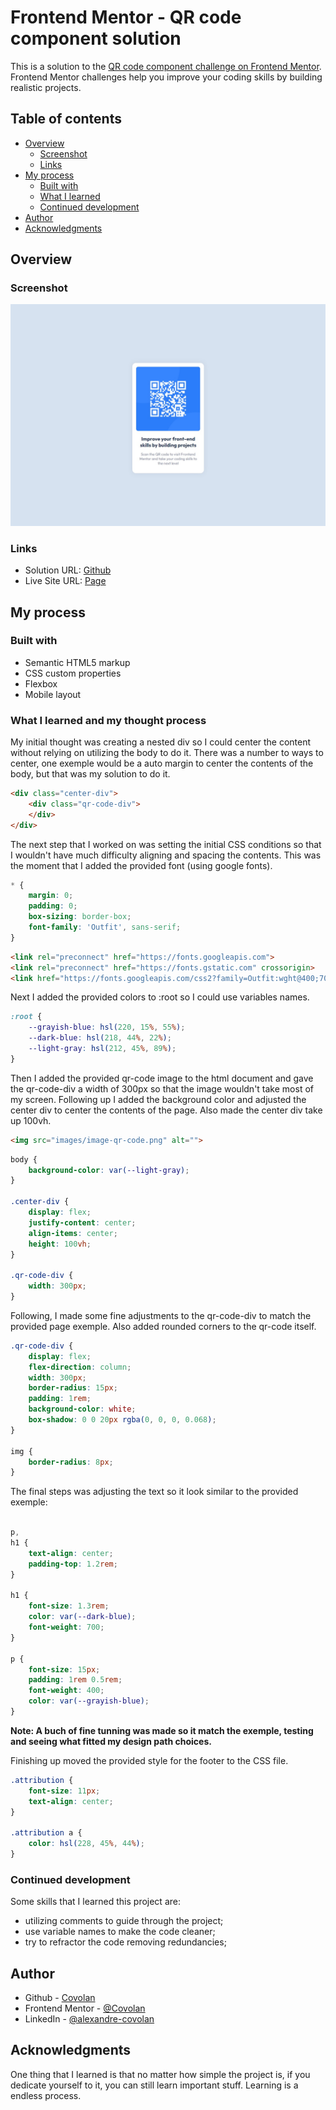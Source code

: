 # Frontend Mentor - QR code component solution

This is a solution to the [QR code component challenge on Frontend Mentor](https://www.frontendmentor.io/challenges/qr-code-component-iux_sIO_H). Frontend Mentor challenges help you improve your coding skills by building realistic projects. 

## Table of contents

- [Overview](#overview)
  - [Screenshot](#screenshot)
  - [Links](#links)
- [My process](#my-process)
  - [Built with](#built-with)
  - [What I learned](#what-i-learned)
  - [Continued development](#continued-development)
- [Author](#author)
- [Acknowledgments](#acknowledgments)

## Overview

### Screenshot

![](./screenshot.jpg)

### Links

- Solution URL: [Github](https://github.com/covolan/frontend-mentor1/edit/main/qr-code-component-main/)
- Live Site URL: [Page](https://covolan.github.io/frontend-mentor1/qr-code-component-main/index.html)

## My process

### Built with

- Semantic HTML5 markup
- CSS custom properties
- Flexbox
- Mobile layout


### What I learned and my thought process

<!-- Use this section to recap over some of your major learnings while working through this project. Writing these out and providing code samples of areas you want to highlight is a great way to reinforce your own knowledge.

To see how you can add code snippets, see below: -->

My initial thought was creating a nested div so I could center the content without relying on utilizing the body to do it. There was a number to ways to center, one exemple would be a auto margin to center the contents of the body, but that was my solution to do it.

```html
<div class="center-div">
    <div class="qr-code-div">
    </div>
</div>
```

The next step that I worked on was setting the initial CSS conditions so that I wouldn't have much difficulty aligning and spacing the contents. This was the moment that I added the provided font (using google fonts).

```css
* {
    margin: 0;
    padding: 0;
    box-sizing: border-box;
    font-family: 'Outfit', sans-serif;
}
```

```html
<link rel="preconnect" href="https://fonts.googleapis.com">
<link rel="preconnect" href="https://fonts.gstatic.com" crossorigin>
<link href="https://fonts.googleapis.com/css2?family=Outfit:wght@400;700&display=swap" rel="stylesheet">
```

Next I added the provided colors to :root so I could use variables names.

```css
:root {
    --grayish-blue: hsl(220, 15%, 55%);
    --dark-blue: hsl(218, 44%, 22%);
    --light-gray: hsl(212, 45%, 89%);
}
```

Then I added the provided qr-code image to the html document and gave the qr-code-div a width of 300px so that the image wouldn't take most of my screen. Following up I added the background color and adjusted the center div to center the contents of the page. Also made the center div take up 100vh.

```html
<img src="images/image-qr-code.png" alt="">
```

```css
body {
    background-color: var(--light-gray);
}

.center-div {
    display: flex;
    justify-content: center;
    align-items: center;
    height: 100vh;
}

.qr-code-div {
    width: 300px;
}
```

Following, I made some fine adjustments to the qr-code-div to match the provided page exemple. Also added rounded corners to the qr-code itself.

```css
.qr-code-div {
    display: flex;
    flex-direction: column;
    width: 300px;
    border-radius: 15px;
    padding: 1rem;
    background-color: white;
    box-shadow: 0 0 20px rgba(0, 0, 0, 0.068);
}

img {
    border-radius: 8px;
}
```

The final steps was adjusting the text so it look similar to the provided exemple:

```css

p,
h1 {
    text-align: center;
    padding-top: 1.2rem;
}

h1 {
    font-size: 1.3rem;
    color: var(--dark-blue);
    font-weight: 700;
}

p {
    font-size: 15px;
    padding: 1rem 0.5rem;
    font-weight: 400;
    color: var(--grayish-blue);
}
```

**Note: A buch of fine tunning was made so it match the exemple, testing and seeing what fitted my design path choices.**

Finishing up moved the provided style for the footer to the CSS file.

```css
.attribution {
    font-size: 11px;
    text-align: center;
}

.attribution a {
    color: hsl(228, 45%, 44%);
}
```

### Continued development

Some skills that I learned this project are:

- utilizing comments to guide through the project;
- use variable names to make the code cleaner;
- try to refractor the code removing redundancies;

## Author

- Github - [Covolan](https://www.your-site.com)
- Frontend Mentor - [@Covolan](https://www.frontendmentor.io/profile/covolan)
- LinkedIn - [@alexandre-covolan](https://www.linkedin.com/in/alexandre-covolan/)

## Acknowledgments

One thing that I learned is that no matter how simple the project is, if you dedicate yourself to it, you can still learn important stuff. Learning is a endless process.
